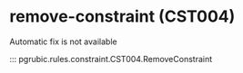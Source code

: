 # remove-constraint (CST004)

Automatic fix is not available

::: pgrubic.rules.constraint.CST004.RemoveConstraint

